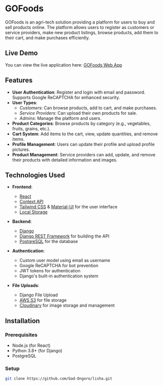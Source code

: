 # GOFoods

GOFoods is an agri-tech solution providing a platform for users to buy and sell products online. The platform allows users to register as customers or service providers, make new product listings, browse products, add them to their cart, and make purchases efficiently.

## Live Demo

You can view the live application here: [GOFoods Web App](https://gofoods-six.vercel.app/)

<!-- ## Table of Contents

- [Features](#features)
- [Technologies Used](#technologies-used)
- [Installation](#installation)
- [Environment Variables](#environment-variables)
- [API Endpoints](#api-endpoints)
- [File Uploads](#file-uploads)
- [Database Seeding](#database-seeding)
- [Testing](#testing)
- [License](#license) -->

## Features

- **User Authentication**: Register and login with email and password. Supports Google ReCAPTCHA for enhanced security.
- **User Types**: 
  - *Customers*: Can browse products, add to cart, and make purchases.
  - *Service Providers*: Can upload their own products for sale.
  - *Admins*: Manage the platform and users.
- **Product Categories**: Browse products by category (e.g., vegetables, fruits, grains, etc.).
- **Cart System**: Add items to the cart, view, update quantities, and remove items.
- **Profile Management**: Users can update their profile and upload profile pictures.
- **Product Management**: Service providers can add, update, and remove their products with detailed information and images.
<!-- - **Theme Selection**: Users can choose between light and dark mode themes. -->

## Technologies Used

- **Frontend**: 
  - [React](https://reactjs.org/)
  - [Context API](https://reactjs.org/docs/context.html)
  - [Tailwind CSS](https://tailwindui.com/) & [Material-UI](https://material-ui.com/) for the user interface
  - [Local Storage](https://developer.mozilla.org/en-US/docs/Web/API/Window/localStorage)

- **Backend**: 
  - [Django](https://www.djangoproject.com/)
  - [Django REST Framework](https://www.django-rest-framework.org/) for building the API
  - [PostgreSQL](https://www.postgresql.org/) for the database

- **Authentication**: 
  - Custom user model using email as username
  - Google ReCAPTCHA for bot prevention
  - JWT tokens for authentication
  - Django's built-in authentication system

- **File Uploads**:
	-  Django File Upload
	-  [AWS S3](https://aws.amazon.com/s3/) for file storage
	-  [Cloudinary](https://cloudinary.com/) for image storage and management

## Installation

### Prerequisites

- Node.js (for React)
- Python 3.8+ (for Django)
- PostgreSQL

### Setup
  ```bash
  git clone https://github.com/Gad-Ongoro/lisha.git

